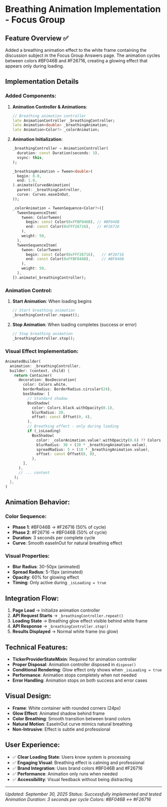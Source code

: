 # Breathing Animation Implementation - Focus Group

## Feature Overview ✅

Added a breathing animation effect to the white frame containing the discussion subject in the Focus Group Answers page. The animation cycles between colors #BF046B and #F26716, creating a glowing effect that appears only during loading.

## Implementation Details

### Added Components:

1. **Animation Controller & Animations**:
   ```dart
   // Breathing animation controller
   late AnimationController _breathingController;
   late Animation<double> _breathingAnimation;
   late Animation<Color?> _colorAnimation;
   ```

2. **Animation Initialization**:
   ```dart
   _breathingController = AnimationController(
     duration: const Duration(seconds: 3),
     vsync: this,
   );
   
   _breathingAnimation = Tween<double>(
     begin: 0.0,
     end: 1.0,
   ).animate(CurvedAnimation(
     parent: _breathingController,
     curve: Curves.easeInOut,
   ));
   
   _colorAnimation = TweenSequence<Color?>([
     TweenSequenceItem(
       tween: ColorTween(
         begin: const Color(0xFFBF046B), // #BF046B
         end: const Color(0xFFF26716),   // #F26716
       ),
       weight: 50,
     ),
     TweenSequenceItem(
       tween: ColorTween(
         begin: const Color(0xFFF26716),   // #F26716
         end: const Color(0xFFBF046B),     // #BF046B
       ),
       weight: 50,
     ),
   ]).animate(_breathingController);
   ```

### Animation Control:

1. **Start Animation**: When loading begins
   ```dart
   // Start breathing animation
   _breathingController.repeat();
   ```

2. **Stop Animation**: When loading completes (success or error)
   ```dart
   // Stop breathing animation
   _breathingController.stop();
   ```

### Visual Effect Implementation:

```dart
AnimatedBuilder(
  animation: _breathingController,
  builder: (context, child) {
    return Container(
      decoration: BoxDecoration(
        color: Colors.white,
        borderRadius: BorderRadius.circular(24),
        boxShadow: [
          // Standard shadow
          BoxShadow(
            color: Colors.black.withOpacity(0.1),
            blurRadius: 20,
            offset: const Offset(0, 4),
          ),
          // Breathing effect - only during loading
          if (_isLoading)
            BoxShadow(
              color: _colorAnimation.value?.withOpacity(0.6) ?? Colors.transparent,
              blurRadius: 30 + (20 * _breathingAnimation.value),
              spreadRadius: 5 + (10 * _breathingAnimation.value),
              offset: const Offset(0, 0),
            ),
        ],
      ),
      // ... content
    );
  },
)
```

## Animation Behavior:

### Color Sequence:
- **Phase 1**: #BF046B → #F26716 (50% of cycle)
- **Phase 2**: #F26716 → #BF046B (50% of cycle)
- **Duration**: 3 seconds per complete cycle
- **Curve**: Smooth easeInOut for natural breathing effect

### Visual Properties:
- **Blur Radius**: 30-50px (animated)
- **Spread Radius**: 5-15px (animated)
- **Opacity**: 60% for glowing effect
- **Timing**: Only active during `_isLoading = true`

## Integration Flow:

1. **Page Load** → Initialize animation controller
2. **API Request Starts** → `_breathingController.repeat()` 
3. **Loading State** → Breathing glow effect visible behind white frame
4. **API Response** → `_breathingController.stop()`
5. **Results Displayed** → Normal white frame (no glow)

## Technical Features:

- **TickerProviderStateMixin**: Required for animation controller
- **Proper Disposal**: Animation controller disposed in `dispose()`
- **Conditional Rendering**: Glow effect only shows when `_isLoading = true`
- **Performance**: Animation stops completely when not needed
- **Error Handling**: Animation stops on both success and error cases

## Visual Design:

- **Frame**: White container with rounded corners (24px)
- **Glow Effect**: Animated shadow behind frame
- **Color Breathing**: Smooth transition between brand colors
- **Natural Motion**: EaseInOut curve mimics natural breathing
- **Non-Intrusive**: Effect is subtle and professional

## User Experience:

- ✅ **Clear Loading State**: Users know system is processing
- ✅ **Engaging Visual**: Breathing effect is calming and professional
- ✅ **Brand Integration**: Uses brand colors #BF046B and #F26716
- ✅ **Performance**: Animation only runs when needed
- ✅ **Accessibility**: Visual feedback without being distracting

---
*Updated: September 30, 2025*
*Status: Successfully implemented and tested*
*Animation Duration: 3 seconds per cycle*
*Colors: #BF046B ↔ #F26716*
